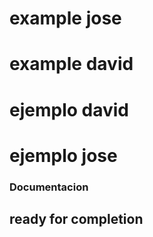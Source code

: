 # example jose
# example  david
# ejemplo david
# ejemplo jose
### Documentacion

## ready for completion
